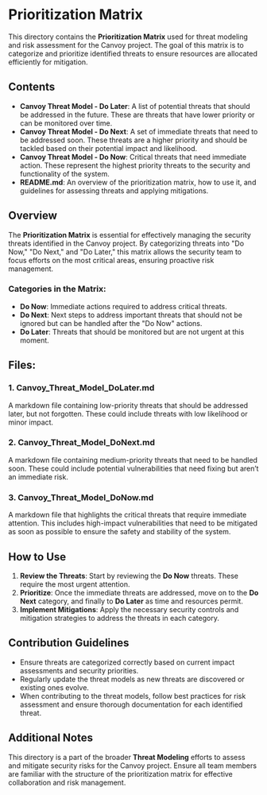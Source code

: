 
# Prioritization Matrix

This directory contains the **Prioritization Matrix** used for threat modeling and risk assessment for the Canvoy project. The goal of this matrix is to categorize and prioritize identified threats to ensure resources are allocated efficiently for mitigation.

## Contents

- **Canvoy Threat Model - Do Later**: A list of potential threats that should be addressed in the future. These are threats that have lower priority or can be monitored over time.
- **Canvoy Threat Model - Do Next**: A set of immediate threats that need to be addressed soon. These threats are a higher priority and should be tackled based on their potential impact and likelihood.
- **Canvoy Threat Model - Do Now**: Critical threats that need immediate action. These represent the highest priority threats to the security and functionality of the system.
- **README.md**: An overview of the prioritization matrix, how to use it, and guidelines for assessing threats and applying mitigations.

## Overview

The **Prioritization Matrix** is essential for effectively managing the security threats identified in the Canvoy project. By categorizing threats into "Do Now," "Do Next," and "Do Later," this matrix allows the security team to focus efforts on the most critical areas, ensuring proactive risk management.

### Categories in the Matrix:

- **Do Now**: Immediate actions required to address critical threats.
- **Do Next**: Next steps to address important threats that should not be ignored but can be handled after the "Do Now" actions.
- **Do Later**: Threats that should be monitored but are not urgent at this moment.

## Files:

### 1. **Canvoy_Threat_Model_DoLater.md**
A markdown file containing low-priority threats that should be addressed later, but not forgotten. These could include threats with low likelihood or minor impact.

### 2. **Canvoy_Threat_Model_DoNext.md**
A markdown file containing medium-priority threats that need to be handled soon. These could include potential vulnerabilities that need fixing but aren’t an immediate risk.

### 3. **Canvoy_Threat_Model_DoNow.md**
A markdown file that highlights the critical threats that require immediate attention. This includes high-impact vulnerabilities that need to be mitigated as soon as possible to ensure the safety and stability of the system.

## How to Use

1. **Review the Threats**: Start by reviewing the **Do Now** threats. These require the most urgent attention.
2. **Prioritize**: Once the immediate threats are addressed, move on to the **Do Next** category, and finally to **Do Later** as time and resources permit.
3. **Implement Mitigations**: Apply the necessary security controls and mitigation strategies to address the threats in each category.

## Contribution Guidelines

- Ensure threats are categorized correctly based on current impact assessments and security priorities.
- Regularly update the threat models as new threats are discovered or existing ones evolve.
- When contributing to the threat models, follow best practices for risk assessment and ensure thorough documentation for each identified threat.

## Additional Notes

This directory is a part of the broader **Threat Modeling** efforts to assess and mitigate security risks for the Canvoy project. Ensure all team members are familiar with the structure of the prioritization matrix for effective collaboration and risk management.
